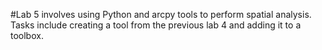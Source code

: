 #Lab 5 involves using Python and arcpy tools to perform spatial analysis. Tasks include creating a tool from the previous lab 4 and adding it to a toolbox. 